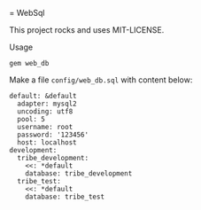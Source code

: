 = WebSql

This project rocks and uses MIT-LICENSE.

Usage

`gem web_db`

Make a file `config/web_db.sql` with content below:

```
default: &default
  adapter: mysql2
  uncoding: utf8
  pool: 5
  username: root
  password: '123456'
  host: localhost
development: 
  tribe_development:
    <<: *default
    database: tribe_development
  tribe_test:
    <<: *default
    database: tribe_test
```
